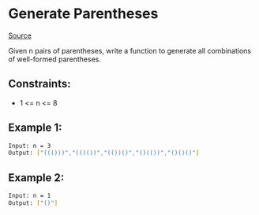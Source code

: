 # Generate Parentheses
[Source](https://leetcode.com/problems/generate-parentheses/)

Given n pairs of parentheses, write a function to generate all combinations of well-formed parentheses.

## Constraints:

 - 1 <= n <= 8

## Example 1:
```sh
Input: n = 3
Output: ["((()))","(()())","(())()","()(())","()()()"]
```

## Example 2:
```sh
Input: n = 1
Output: ["()"]
```